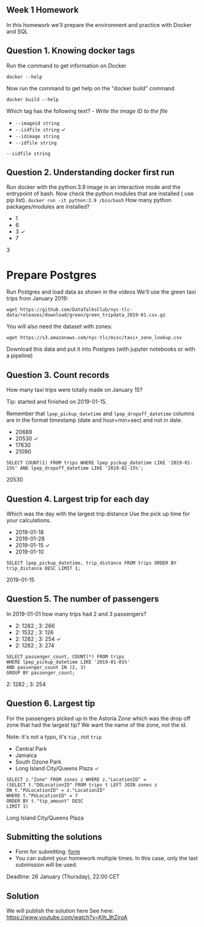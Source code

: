 ## Week 1 Homework

In this homework we'll prepare the environment 
and practice with Docker and SQL


## Question 1. Knowing docker tags

Run the command to get information on Docker 

```docker --help```

Now run the command to get help on the "docker build" command

```docker build --help```

Which tag has the following text? - *Write the image ID to the file* 

- `--imageid string`
- `--iidfile string` &check;
- `--idimage string`
- `--idfile string`

`--iidfile string`


## Question 2. Understanding docker first run 

Run docker with the python:3.9 image in an interactive mode and the entrypoint of bash.
Now check the python modules that are installed ( use pip list). 
```docker run -it python:3.9 /bin/bash```
How many python packages/modules are installed?

- 1
- 6
- 3 &check;
- 7

3


# Prepare Postgres

Run Postgres and load data as shown in the videos
We'll use the green taxi trips from January 2019:

```wget https://github.com/DataTalksClub/nyc-tlc-data/releases/download/green/green_tripdata_2019-01.csv.gz```

You will also need the dataset with zones:

```wget https://s3.amazonaws.com/nyc-tlc/misc/taxi+_zone_lookup.csv```

Download this data and put it into Postgres (with jupyter notebooks or with a pipeline)


## Question 3. Count records 

How many taxi trips were totally made on January 15?

Tip: started and finished on 2019-01-15. 

Remember that `lpep_pickup_datetime` and `lpep_dropoff_datetime` columns are in the format timestamp (date and hour+min+sec) and not in date.

- 20689
- 20530 &check;
- 17630
- 21090

```
SELECT COUNT(1) FROM trips WHERE lpep_pickup_datetime LIKE '2019-01-15%' AND lpep_dropoff_datetime LIKE '2019-01-15%';
```
20530

## Question 4. Largest trip for each day

Which was the day with the largest trip distance
Use the pick up time for your calculations.

- 2019-01-18
- 2019-01-28
- 2019-01-15 &check;
- 2019-01-10

```
SELECT lpep_pickup_datetime, trip_distance FROM trips ORDER BY trip_distance DESC LIMIT 1;
```
2019-01-15

## Question 5. The number of passengers

In 2019-01-01 how many trips had 2 and 3 passengers?
 
- 2: 1282 ; 3: 266
- 2: 1532 ; 3: 126
- 2: 1282 ; 3: 254 &check;
- 2: 1282 ; 3: 274

```
SELECT passenger_count, COUNT(*) FROM trips 
WHERE lpep_pickup_datetime LIKE '2019-01-01%'
AND passenger_count IN (2, 3)
GROUP BY passenger_count;
```
2: 1282 ; 3: 254


## Question 6. Largest tip

For the passengers picked up in the Astoria Zone which was the drop off zone that had the largest tip?
We want the name of the zone, not the id.

Note: it's not a typo, it's `tip` , not `trip`

- Central Park
- Jamaica
- South Ozone Park
- Long Island City/Queens Plaza  &check;

```
SELECT z."Zone" FROM zones z WHERE z."LocationID" = 
(SELECT t."DOLocationID" FROM trips t LEFT JOIN zones z 
ON t."PULocationID" = z."LocationID"
WHERE t."PULocationID" = 7
ORDER BY t."tip_amount" DESC
LIMIT 1)
```
Long Island City/Queens Plaza

## Submitting the solutions

* Form for submitting: [form](https://forms.gle/EjphSkR1b3nsdojv7)
* You can submit your homework multiple times. In this case, only the last submission will be used. 

Deadline: 26 January (Thursday), 22:00 CET


## Solution

We will publish the solution here
See here: https://www.youtube.com/watch?v=KIh_9tZiroA
